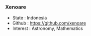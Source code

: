 ### Xenoare

- State : Indonesia
- Github : https://github.com/xenoare
- Interest : Astronomy, Mathematics
